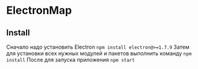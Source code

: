# ElectronMap

## Install
Сначало надо установить Electron 
`npm install electron@>=1.7.9`
Затем для установки всех нужных модулей и пакетов выполнить команду 
`npm install`
После для запуска приложения 
`npm start`

